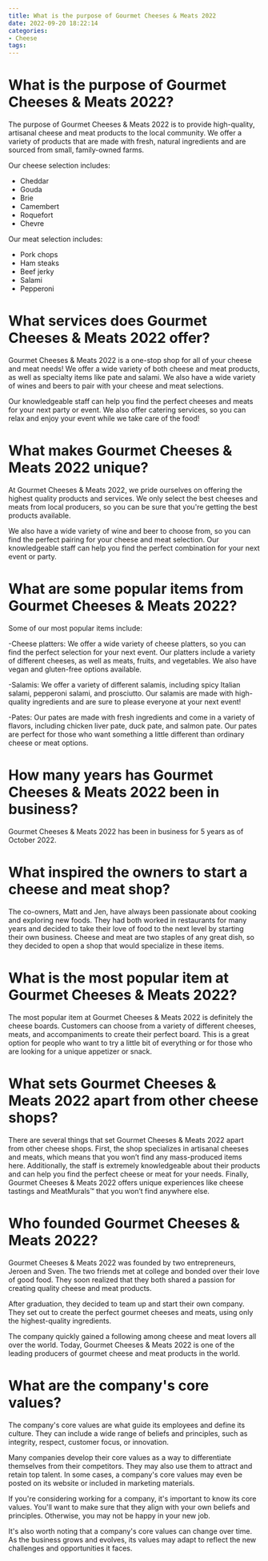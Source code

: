 ```yaml
---
title: What is the purpose of Gourmet Cheeses & Meats 2022
date: 2022-09-20 18:22:14
categories:
- Cheese
tags:
---
```



#  What is the purpose of Gourmet Cheeses & Meats 2022?

The purpose of Gourmet Cheeses & Meats 2022 is to provide high-quality, artisanal cheese and meat products to the local community. We offer a variety of products that are made with fresh, natural ingredients and are sourced from small, family-owned farms.

Our cheese selection includes:

- Cheddar
- Gouda
- Brie
- Camembert
- Roquefort
- Chevre

Our meat selection includes:

- Pork chops
- Ham steaks
- Beef jerky
- Salami
- Pepperoni

#  What services does Gourmet Cheeses & Meats 2022 offer?

Gourmet Cheeses & Meats 2022 is a one-stop shop for all of your cheese and meat needs! We offer a wide variety of both cheese and meat products, as well as specialty items like pate and salami. We also have a wide variety of wines and beers to pair with your cheese and meat selections.

Our knowledgeable staff can help you find the perfect cheeses and meats for your next party or event. We also offer catering services, so you can relax and enjoy your event while we take care of the food!

# What makes Gourmet Cheeses & Meats 2022 unique?

At Gourmet Cheeses & Meats 2022, we pride ourselves on offering the highest quality products and services. We only select the best cheeses and meats from local producers, so you can be sure that you're getting the best products available.

We also have a wide variety of wine and beer to choose from, so you can find the perfect pairing for your cheese and meat selection. Our knowledgeable staff can help you find the perfect combination for your next event or party.

# What are some popular items from Gourmet Cheeses & Meats 2022?

Some of our most popular items include:

-Cheese platters: We offer a wide variety of cheese platters, so you can find the perfect selection for your next event. Our platters include a variety of different cheeses, as well as meats, fruits, and vegetables. We also have vegan and gluten-free options available.

-Salamis: We offer a variety of different salamis, including spicy Italian salami, pepperoni salami, and prosciutto. Our salamis are made with high-quality ingredients and are sure to please everyone at your next event!

-Pates: Our pates are made with fresh ingredients and come in a variety of flavors, including chicken liver pate, duck pate, and salmon pate. Our pates are perfect for those who want something a little different than ordinary cheese or meat options.

#  How many years has Gourmet Cheeses & Meats 2022 been in business?

Gourmet Cheeses & Meats 2022 has been in business for 5 years as of October 2022.

# What inspired the owners to start a cheese and meat shop?

The co-owners, Matt and Jen, have always been passionate about cooking and exploring new foods. They had both worked in restaurants for many years and decided to take their love of food to the next level by starting their own business. Cheese and meat are two staples of any great dish, so they decided to open a shop that would specialize in these items.

# What is the most popular item at Gourmet Cheeses & Meats 2022?

The most popular item at Gourmet Cheeses & Meats 2022 is definitely the cheese boards. Customers can choose from a variety of different cheeses, meats, and accompaniments to create their perfect board. This is a great option for people who want to try a little bit of everything or for those who are looking for a unique appetizer or snack.

# What sets Gourmet Cheeses & Meats 2022 apart from other cheese shops?

There are several things that set Gourmet Cheeses & Meats 2022 apart from other cheese shops. First, the shop specializes in artisanal cheeses and meats, which means that you won’t find any mass-produced items here. Additionally, the staff is extremely knowledgeable about their products and can help you find the perfect cheese or meat for your needs. Finally, Gourmet Cheeses & Meats 2022 offers unique experiences like cheese tastings and MeatMurals™ that you won’t find anywhere else.

#  Who founded Gourmet Cheeses & Meats 2022?

Gourmet Cheeses & Meats 2022 was founded by two entrepreneurs, Jeroen and Sven. The two friends met at college and bonded over their love of good food. They soon realized that they both shared a passion for creating quality cheese and meat products.

After graduation, they decided to team up and start their own company. They set out to create the perfect gourmet cheeses and meats, using only the highest-quality ingredients.

The company quickly gained a following among cheese and meat lovers all over the world. Today, Gourmet Cheeses & Meats 2022 is one of the leading producers of gourmet cheese and meat products in the world.

#  What are the company's core values?

The company's core values are what guide its employees and define its culture. They can include a wide range of beliefs and principles, such as integrity, respect, customer focus, or innovation.

Many companies develop their core values as a way to differentiate themselves from their competitors. They may also use them to attract and retain top talent. In some cases, a company's core values may even be posted on its website or included in marketing materials.

If you're considering working for a company, it's important to know its core values. You'll want to make sure that they align with your own beliefs and principles. Otherwise, you may not be happy in your new job.

It's also worth noting that a company's core values can change over time. As the business grows and evolves, its values may adapt to reflect the new challenges and opportunities it faces.
